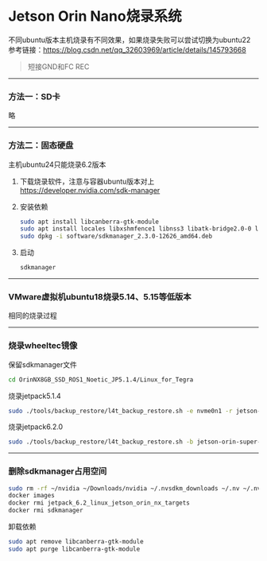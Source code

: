 # Jetson Orin Nano烧录系统

不同ubuntu版本主机烧录有不同效果，如果烧录失败可以尝试切换为ubuntu22  
参考链接：<https://blog.csdn.net/qq_32603969/article/details/145793668>

> 短接GND和FC REC

---

### 方法一：SD卡  
略

---

### 方法二：固态硬盘

主机ubuntu24只能烧录6.2版本

1. 下载烧录软件，注意与容器ubuntu版本对上  
   <https://developer.nvidia.com/sdk-manager>

2. 安装依赖
   ```bash
   sudo apt install libcanberra-gtk-module
   sudo apt install locales libxshmfence1 libnss3 libatk-bridge2.0-0 libdrm2 libgtk-3-0 libgbm1 libcanberra-gtk3-module libx11-xcb1
   sudo dpkg -i software/sdkmanager_2.3.0-12626_amd64.deb
   ```

3. 启动
   ```bash
   sdkmanager
   ```

---

### VMware虚拟机ubuntu18烧录5.14、5.15等低版本

相同的烧录过程

---

### 烧录wheeltec镜像

保留sdkmanager文件
```bash
cd OrinNX8GB_SSD_ROS1_Noetic_JP5.1.4/Linux_for_Tegra
```

烧录jetpack5.1.4
```bash
sudo ./tools/backup_restore/l4t_backup_restore.sh -e nvme0n1 -r jetson-orin-nano-devkit
```

烧录jetpack6.2.0
```bash
sudo ./tools/backup_restore/l4t_backup_restore.sh -b jetson-orin-super-module
```

---

### 删除sdkmanager占用空间
```bash
sudo rm -rf ~/nvidia ~/Downloads/nvidia ~/.nvsdkm_downloads ~/.nv ~/.nvsdkm /opt/nvidia/sdk_manager ~/.cache/nvidia/nvidia-sdk-manager
docker images
docker rmi jetpack_6.2_linux_jetson_orin_nx_targets
docker rmi sdkmanager
```

卸载依赖
```bash
sudo apt remove libcanberra-gtk-module
sudo apt purge libcanberra-gtk-module
```
